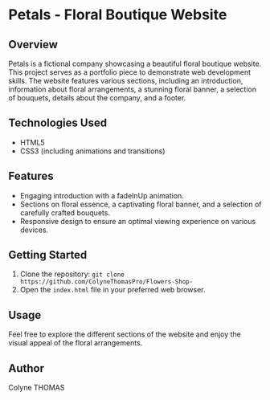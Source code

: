# Petals - Floral Boutique Website

## Overview

Petals is a fictional company showcasing a beautiful floral boutique website. This project serves as a portfolio piece to demonstrate web development skills. The website features various sections, including an introduction, information about floral arrangements, a stunning floral banner, a selection of bouquets, details about the company, and a footer.

## Technologies Used

- HTML5
- CSS3 (including animations and transitions)

## Features

- Engaging introduction with a fadeInUp animation.
- Sections on floral essence, a captivating floral banner, and a selection of carefully crafted bouquets.
- Responsive design to ensure an optimal viewing experience on various devices.

## Getting Started

1. Clone the repository: `git clone https://github.com/ColyneThomasPro/Flowers-Shop-`
2. Open the `index.html` file in your preferred web browser.

## Usage

Feel free to explore the different sections of the website and enjoy the visual appeal of the floral arrangements.

## Author

Colyne THOMAS
